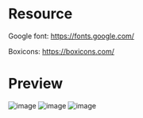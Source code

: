 # Resource

Google font: https://fonts.google.com/

Boxicons: https://boxicons.com/


# Preview

![image](https://user-images.githubusercontent.com/86012214/160662353-c912ce64-4db9-4b00-b820-4a44955d0e4f.png)
![image](https://user-images.githubusercontent.com/86012214/160662437-54b1728a-6f6e-420b-a3af-632bdc8a3865.png)
![image](https://user-images.githubusercontent.com/86012214/160662584-c3162692-a4dc-474e-851e-00afc9b4ede9.png)
